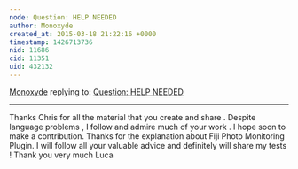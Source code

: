 ```yaml
---
node: Question: HELP NEEDED
author: Monoxyde
created_at: 2015-03-18 21:22:16 +0000
timestamp: 1426713736
nid: 11686
cid: 11351
uid: 432132
---
```




[Monoxyde](../profile/Monoxyde) replying to: [Question: HELP NEEDED](../notes/monoxyde/03-18-2015/question-help-needed)

----
Thanks Chris for all the material that you create and share . Despite language problems , I follow and admire much of your work .
I hope soon to make a contribution.
Thanks for the explanation about Fiji Photo Monitoring Plugin. I will follow all your valuable advice and definitely will share my tests !
Thank you very much
Luca 